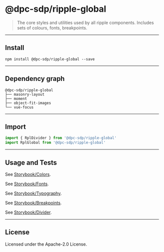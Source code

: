 # @dpc-sdp/ripple-global

> The core styles and utilities used by all ripple components. Includes sets of
colours, fonts, breakpoints.

--------------------------------------------------------------------------------

## Install

```shell
npm install @dpc-sdp/ripple-global --save
```

--------------------------------------------------------------------------------

## Dependency graph

```shell
@dpc-sdp/ripple-global
├── masonry-layout
├── moment
├── object-fit-images
└── vue-focus
```

--------------------------------------------------------------------------------

## Import

```js
import { RplDivider } from '@dpc-sdp/ripple-global'
import RplGlobal from '@dpc-sdp/ripple-global'
```

--------------------------------------------------------------------------------

## Usage and Tests

See [Storybook/Colors](https://ripple.sdp.vic.gov.au/?selectedKind=Atoms/Global&selectedStory=Colors).

See [Storybook/Fonts](https://ripple.sdp.vic.gov.au/?selectedKind=Atoms/Global&selectedStory=Fonts).

See [Storybook/Typography](https://ripple.sdp.vic.gov.au/?selectedKind=Atoms/Global&selectedStory=Typography).

See [Storybook/Breakpoints](https://ripple.sdp.vic.gov.au/?selectedKind=Atoms/Global&selectedStory=Breakpoints).

See [Storybook/Divider](https://ripple.sdp.vic.gov.au/?selectedKind=Atoms/Global&selectedStory=Divider).

--------------------------------------------------------------------------------

## License

Licensed under the Apache-2.0 License.
